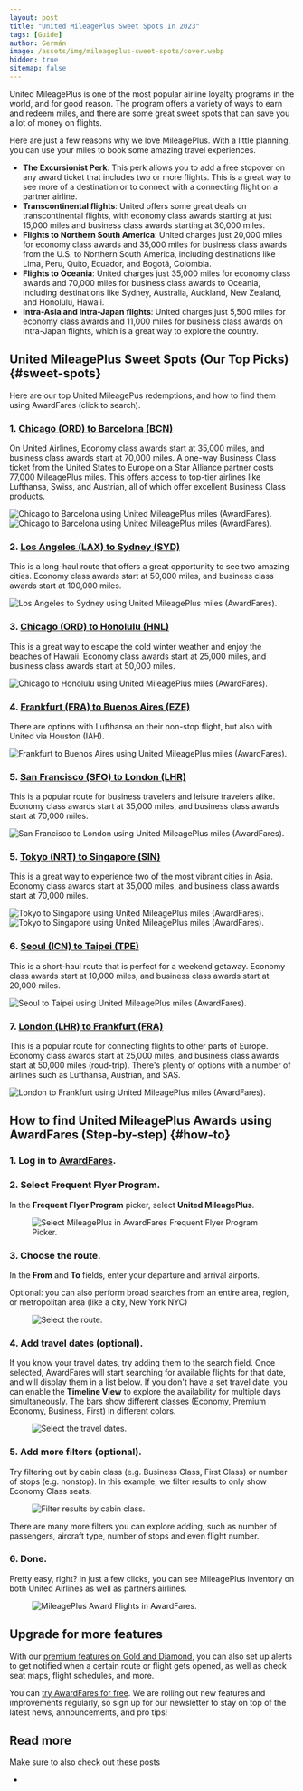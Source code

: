 ```yaml
---
layout: post
title: "United MileagePlus Sweet Spots In 2023"
tags: [Guide]
author: Germán
image: /assets/img/mileageplus-sweet-spots/cover.webp
hidden: true
sitemap: false
---
```


United MileagePlus is one of the most popular airline loyalty programs in the world, and for good reason. The program offers a variety of ways to earn and redeem miles, and there are some great sweet spots that can save you a lot of money on flights.

Here are just a few reasons why we love MileagePlus. With a little planning, you can use your miles to book some amazing travel experiences.

* **The Excursionist Perk**: This perk allows you to add a free stopover on any award ticket that includes two or more flights. This is a great way to see more of a destination or to connect with a connecting flight on a partner airline.
* **Transcontinental flights**: United offers some great deals on transcontinental flights, with economy class awards starting at just 15,000 miles and business class awards starting at 30,000 miles.
* **Flights to Northern South America**: United charges just 20,000 miles for economy class awards and 35,000 miles for business class awards from the U.S. to Northern South America, including destinations like Lima, Peru, Quito, Ecuador, and Bogotá, Colombia.
* **Flights to Oceania**: United charges just 35,000 miles for economy class awards and 70,000 miles for business class awards to Oceania, including destinations like Sydney, Australia, Auckland, New Zealand, and Honolulu, Hawaii.
* **Intra-Asia and Intra-Japan flights**: United charges just 5,500 miles for economy class awards and 11,000 miles for business class awards on intra-Japan flights, which is a great way to explore the country.


## United MileagePlus Sweet Spots (Our Top Picks) {#sweet-spots}

Here are our top United MileagePus redemptions, and how to find them using AwardFares (click to search).

### 1. [Chicago (ORD) to Barcelona (BCN)](https://awardfares.com/search?ORD.BCN.;z:united)

On United Airlines, Economy class awards start at 35,000 miles, and business class awards start at 70,000 miles. A one-way Business Class ticket from the United States to Europe on a Star Alliance partner costs 77,000 MileagePlus miles. This offers access to top-tier airlines like Lufthansa, Swiss, and Austrian, all of which offer excellent Business Class products.

<img src="../assets/img/mileageplus-sweet-spots/ord-bcn.webp" alt="Chicago to Barcelona using United MileagePlus miles (AwardFares)." />

<img src="../assets/img/mileageplus-sweet-spots/ord-bcn-timeline.webp" alt="Chicago to Barcelona using United MileagePlus miles (AwardFares)." />


### 2. [Los Angeles (LAX) to Sydney (SYD)](https://awardfares.com/search?LAX.SYD.;z:united)

This is a long-haul route that offers a great opportunity to see two amazing cities. Economy class awards start at 50,000 miles, and business class awards start at 100,000 miles.

<img src="../assets/img/mileageplus-sweet-spots/lax-syd.webp" alt="Los Angeles to Sydney using United MileagePlus miles (AwardFares)." />


### 3. [Chicago (ORD) to Honolulu (HNL)](https://awardfares.com/search?ORD.HNL.;z:united)

This is a great way to escape the cold winter weather and enjoy the beaches of Hawaii. Economy class awards start at 25,000 miles, and business class awards start at 50,000 miles.

<img src="../assets/img/mileageplus-sweet-spots/ord-hnl.webp" alt="Chicago to Honolulu using United MileagePlus miles (AwardFares)." />


### 4. [Frankfurt (FRA) to Buenos Aires (EZE)](https://awardfares.com/search?FRA.EZE.;z:united)

There are options with Lufthansa on their non-stop flight, but also with United via Houston (IAH).

<img src="../assets/img/mileageplus-sweet-spots/fra-eze.webp" alt="Frankfurt to Buenos Aires using United MileagePlus miles (AwardFares)." />



### 5. [San Francisco (SFO) to London (LHR)](https://awardfares.com/search?SFO.LON.;z:united)

This is a popular route for business travelers and leisure travelers alike. Economy class awards start at 35,000 miles, and business class awards start at 70,000 miles.

<img src="../assets/img/mileageplus-sweet-spots/sfo-lhr.webp" alt="San Francisco to London using United MileagePlus miles (AwardFares)." />


### 5. [Tokyo (NRT) to Singapore (SIN)](https://awardfares.com/search?NRT.SIN.;z:united)

This is a great way to experience two of the most vibrant cities in Asia. Economy class awards start at 35,000 miles, and business class awards start at 70,000 miles.

<img src="../assets/img/mileageplus-sweet-spots/nrt-sin.webp" alt="Tokyo to Singapore using United MileagePlus miles (AwardFares)." />

<img src="../assets/img/mileageplus-sweet-spots/nrt-sin-timeline.webp" alt="Tokyo to Singapore using United MileagePlus miles (AwardFares)." />


### 6. [Seoul (ICN) to Taipei (TPE)](https://awardfares.com/search?ICN.TPE.;z:united)

This is a short-haul route that is perfect for a weekend getaway. Economy class awards start at 10,000 miles, and business class awards start at 20,000 miles.

<img src="../assets/img/mileageplus-sweet-spots/icn-tpe.webp" alt="Seoul to Taipei using United MileagePlus miles (AwardFares)." />


### 7. [London (LHR) to Frankfurt (FRA)](https://awardfares.com/search?LHR.FRA.;z:united)

This is a popular route for connecting flights to other parts of Europe. Economy class awards start at 25,000 miles, and business class awards start at 50,000 miles (roud-trip). There's plenty of options with a number of airlines such as Lufthansa, Austrian, and SAS.

<img src="../assets/img/mileageplus-sweet-spots/lhr-fra.webp" alt="London to Frankfurt using United MileagePlus miles (AwardFares)." />



## How to find United MileagePlus Awards using AwardFares (Step-by-step) {#how-to}

### 1. Log in to [AwardFares](https://awardfares.com).

### 2. Select Frequent Flyer Program.

In the **Frequent Flyer Program** picker, select **United MileagePlus**.

<figure>
<img src="../assets/img/mileageplus-sweet-spots/ffqtv.webp" alt="Select MileagePlus in AwardFares Frequent Flyer Program Picker." />
</figure>

### 3. Choose the route.

In the **From** and **To** fields, enter your departure and arrival airports.

Optional: you can also perform broad searches from an entire area, region, or metropolitan area (like a city, New York NYC)

<figure>
<img src="../assets/img/mileageplus-sweet-spots/route.webp" alt="Select the route." />
</figure>


### 4. Add travel dates (optional).

If you know your travel dates, try adding them to the search field. Once selected, AwardFares will start searching for available flights for that date, and will display them in a list below. If you don't have a set travel date, you can enable the **Timeline View** to explore the availability for multiple days simultaneously. The bars show different classes (Economy, Premium Economy, Business, First) in different colors.

<figure>
<img src="../assets/img/mileageplus-sweet-spots/date.webp" alt="Select the travel dates." />
</figure>


### 5. Add more filters (optional).

Try filtering out by cabin class (e.g. Business Class, First Class) or number of stops (e.g. nonstop). In this example, we filter results to only show Economy Class seats.

<figure>
<img src="../assets/img/mileageplus-sweet-spots/cabin.webp" alt="Filter results by cabin class." />
</figure>

There are many more filters you can explore adding, such as number of passengers, aircraft type, number of stops and even flight number.

### 6. Done.

Pretty easy, right? In just a few clicks, you can see MileagePlus inventory on both United Airlines as well as partners airlines.

<figure>
<img src="../assets/img/mileageplus-sweet-spots/list.webp" alt="MileagePlus Award Flights in AwardFares." />
</figure>
 

## Upgrade for more features

With our [premium features on Gold and Diamond](https://awardfares.com/pricing), you can also set up alerts to get notified when a certain route or flight gets opened, as well as check seat maps, flight schedules, and more.

You can [try AwardFares for free](https://awardfares.com/). We are rolling out new features and improvements regularly, so sign up for our newsletter to stay on top of the latest news, announcements, and pro tips!


## Read more

Make sure to also check out these posts

- 